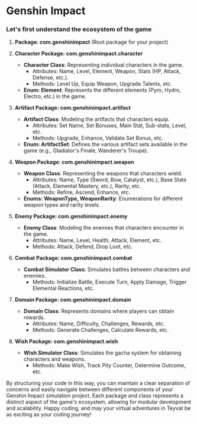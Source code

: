 # Genshin Impact

### Let's first understand the ecosystem of the game

1. **Package: com.genshinimpact** (Root package for your project)

2. **Character Package: com.genshinimpact.character**
    - **Character Class**: Representing individual characters in the game.
        - Attributes: Name, Level, Element, Weapon, Stats (HP, Attack, Defense, etc.).
        - Methods: Level Up, Equip Weapon, Upgrade Talents, etc.
    - **Enum: Element**: Represents the different elements (Pyro, Hydro, Electro, etc.) in the game.

3. **Artifact Package: com.genshinimpact.artifact**
    - **Artifact Class**: Modeling the artifacts that characters equip.
        - Attributes: Set Name, Set Bonuses, Main Stat, Sub-stats, Level, etc.
        - Methods: Upgrade, Enhance, Validate Set Bonus, etc.
    - **Enum: ArtifactSet**: Defines the various artifact sets available in the game (e.g., Gladiator's Finale, Wanderer's Troupe).

4. **Weapon Package: com.genshinimpact.weapon**
    - **Weapon Class**: Representing the weapons that characters wield.
        - Attributes: Name, Type (Sword, Bow, Catalyst, etc.), Base Stats (Attack, Elemental Mastery, etc.), Rarity, etc.
        - Methods: Refine, Ascend, Enhance, etc.
    - **Enums: WeaponType, WeaponRarity**: Enumerations for different weapon types and rarity levels.

5. **Enemy Package: com.genshinimpact.enemy**
    - **Enemy Class**: Modeling the enemies that characters encounter in the game.
        - Attributes: Name, Level, Health, Attack, Element, etc.
        - Methods: Attack, Defend, Drop Loot, etc.

6. **Combat Package: com.genshinimpact.combat**
    - **Combat Simulator Class**: Simulates battles between characters and enemies.
        - Methods: Initialize Battle, Execute Turn, Apply Damage, Trigger Elemental Reactions, etc.

7. **Domain Package: com.genshinimpact.domain**
    - **Domain Class**: Represents domains where players can obtain rewards.
        - Attributes: Name, Difficulty, Challenges, Rewards, etc.
        - Methods: Generate Challenges, Calculate Rewards, etc.

8. **Wish Package: com.genshinimpact.wish**
    - **Wish Simulator Class**: Simulates the gacha system for obtaining characters and weapons.
        - Methods: Make Wish, Track Pity Counter, Determine Outcome, etc.

By structuring your code in this way, you can maintain a clear separation of concerns and easily navigate between different components of your Genshin Impact simulation project. Each package and class represents a distinct aspect of the game's ecosystem, allowing for modular development and scalability. Happy coding, and may your virtual adventures in Teyvat be as exciting as your coding journey!